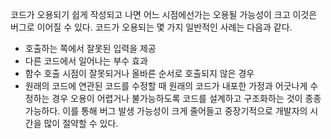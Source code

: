 코드가 오용되기 쉽게 작성되고 나면 어느 시점에선가는 오용될 가능성이 크고 이것은 버그로 이어질 수 있다.
코드가 오용되는 몇 가지 일반적인 사례는 다음과 같다.
- 호출하는 쪽에서 잘못된 입력을 제공
- 다른 코드에서 일어나는 부수 효과
- 함수 호출 시점이 잘못되거나 올바른 순서로 호출되지 않은 경우
- 원래의 코드에 연관된 코드를 수정할 때 원래의 코드가 내포한 가정과 어긋나게 수정하는 경우
오용이 어렵거나 불가능하도록 코드를 설계하고 구조화하는 것이 종종 가능하다. 이를 통해 버그 발생 가능성이 크게 줄어들고 중장기적으로 개발자의 시간을 많이 절약할 수 있다.


